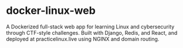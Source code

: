 # docker-linux-web
A Dockerized full-stack web app for learning Linux and cybersecurity through CTF-style challenges. Built with Django, Redis, and React, and deployed at practicelinux.live using NGINX and domain routing.
